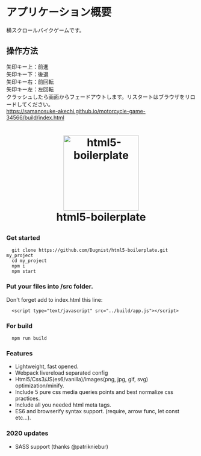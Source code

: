 # アプリケーション概要
横スクロールバイクゲームです。  
## 操作方法
矢印キー上：前進  
矢印キー下：後退  
矢印キー右：前回転  
矢印キー左：左回転  
クラッシュしたら画面からフェードアウトします。リスタートはブラウザをリロードしてください。  
https://samanosuke-akechi.github.io/motorcycle-game-34566/build/index.html

# <p align="center"><a href='https://github.com/Dugnist/html5-boilerplate'><img width="200" src="http://css-live.ru/wp-content/uploads/2017/06/web1.png" alt="html5-boilerplate" /></a><br/> html5-boilerplate </p>

### Get started

```
  git clone https://github.com/Dugnist/html5-boilerplate.git my_project
  cd my_project
  npm i
  npm start
```

### Put your files into /src folder.

Don't forget add to index.html this line:
```
  <script type="text/javascript" src="../build/app.js"></script>
```

### For build

```
  npm run build
```

### Features

- Lightweight, fast opened.
- Webpack livereload separated config
- Html5/Css3/JS(es6/vanilla)/images(png, jpg, gif, svg) optimization/minify.
- Include 5 pure css media queries points and best normalize css practices.
- Include all you needed html meta tags.
- ES6 and browserify syntax support. (require, arrow func, let const etc...).

### 2020 updates

- SASS support (thanks @patrikniebur)
